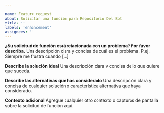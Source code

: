 ```yaml
---

name: Feature request
about: Solicitar una función para Repositorio Del Bot
title: ''
labels: 'enhancement'
assignees: ''
---
```

<!-- Use Discord para preguntas: https://dsc.gg/ts-communityy-->

**¿Su solicitud de función está relacionada con un problema? Por favor describa.**
Una descripción clara y concisa de cuál es el problema. P.ej. Siempre me frustra cuando [...]

**Describe la solución ideal**
Una descripción clara y concisa de lo que quiere que suceda.

**Describe las alternativas que has considerado**
Una descripción clara y concisa de cualquier solución o característica alternativa que haya considerado.

**Contexto adicional**
Agregue cualquier otro contexto o capturas de pantalla sobre la solicitud de función aquí.
